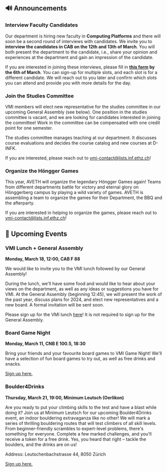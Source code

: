 ## 🔊 Announcements

### Interview Faculty Candidates

Our department is hiring new faculty in **Computing Platforms** and there will soon be a second round of interviews with candidates.
We invite you to **interview the candidates in CAB on the 12th and 13th of March**.
You will both present the department to the candidate, i.e., share your opinion and experiences at the department and gain an impression of the candidate.

If you are interested in joining these interviews, please fill in **[this form](https://docs.google.com/forms/d/e/1FAIpQLScEKHnWMhR7iqFXa-49Vk_G4rfgm6Vihr8CrWtBY11rW3Zibw/viewform?usp=sf_link) by the 6th of March**.
You can sign-up for multiple slots, and each slot is for a different candidate.
We will reach out to you later and confirm which slots you can attend and provide you with more details for the day.

### Join the Studies Committee

VMI members will elect new representative for the studies committee in our upcoming General Assembly (see below).
One position in the studies committee is vacant, and we are looking for candidates interested in joining the committee!
Work in the committee can be compensated with one credit point for one semester.

The studies committee manages teaching at our department.
It discusses course evaluations and decides the course catalog and new courses at D-INFK.

If you are interested, please reach out to [vmi-contact@lists.inf.ethz.ch](mailto:vmi-contact@lists.inf.ethz.ch)!

### Organize the Höngger Games

This year, AVETH will organize the legendary Höngger Games again!
Teams from different departments battle for victory and eternal glory on Hönggerberg campus by playing a wild variety of games.
AVETH is assembling a team to organize the games for their Department, the BBQ and the afterparty.

If you are interested in helping to organize the games, please reach out to [vmi-contact@lists.inf.ethz.ch](mailto:vmi-contact@lists.inf.ethz.ch)!

## 📅 Upcoming Events

### VMI Lunch + General Assembly

**Monday, March 18, 12:00, CAB F 88**

We would like to invite you to the VMI lunch followed by our General Assembly!

During the lunch, we'll have some food and would like to hear about your views on the department, as well as any ideas or suggestions you have for VMI.
At the General Assembly (beginning 12:45), we will present the work of the past year, discuss plans for 2024, and elect new representatives and a new board.
A formal invitation will be sent soon.

Please sign up for the VMI lunch [here](https://forms.gle/hnRhepiPjo9HQo2HA)!
It is not required to sign up for the General Assembly.

### Board Game Night

**Monday, March 11, CNB E 100.5, 18:30**

Bring your friends and your favourite board games to VMI Game Night! We'll have a selection of fun board games to try out, as well as free drinks and snacks.

[Sign up here.](https://forms.gle/Dr6k4RGwvUcrm4xp8)

### Boulder4Drinks

**Thursday, March 21, 19:00, Minimum Leutsch (Oerlikon)**

Are you ready to put your climbing skills to the test and have a blast while doing it? Join us at Minimum Leutsch for our upcoming Boulder4Drinks event, an indoor bouldering extravaganza like no other! We will mark a series of thrilling bouldering routes that will test climbers of all skill levels. From beginner-friendly scrambles to expert-level problems, there's something for everyone. Complete a few marked challenges, and you'll receive a token for a free drink. Yes, you heard that right – tackle the boulders, and the drinks are on us!

Address: Leutschenbachstrasse 44, 8050 Zürich

[Sign up here.](https://forms.gle/QHE4eNWj1wii36hg7)
